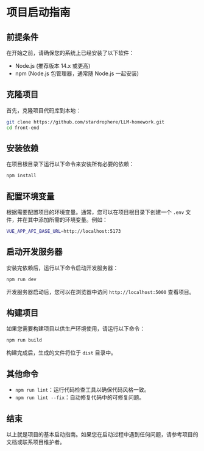 # 项目启动指南

## 前提条件

在开始之前，请确保您的系统上已经安装了以下软件：

- Node.js (推荐版本 14.x 或更高)
- npm (Node.js 包管理器，通常随 Node.js 一起安装)

## 克隆项目

首先，克隆项目代码库到本地：

```bash
git clone https://github.com/stardrophere/LLM-homework.git
cd front-end
```

## 安装依赖

在项目根目录下运行以下命令来安装所有必要的依赖：

```bash
npm install
```

## 配置环境变量

根据需要配置项目的环境变量。通常，您可以在项目根目录下创建一个 `.env` 文件，并在其中添加所需的环境变量。例如：

```bash
VUE_APP_API_BASE_URL=http://localhost:5173
```

## 启动开发服务器

安装完依赖后，运行以下命令启动开发服务器：

```bash
npm run dev
```

开发服务器启动后，您可以在浏览器中访问 `http://localhost:5000` 查看项目。

## 构建项目

如果您需要构建项目以供生产环境使用，请运行以下命令：

```bash
npm run build
```

构建完成后，生成的文件将位于 `dist` 目录中。


## 其他命令

- `npm run lint`：运行代码检查工具以确保代码风格一致。
- `npm run lint --fix`：自动修复代码中的可修复问题。

## 结束

以上就是项目的基本启动指南。如果您在启动过程中遇到任何问题，请参考项目的文档或联系项目维护者。
